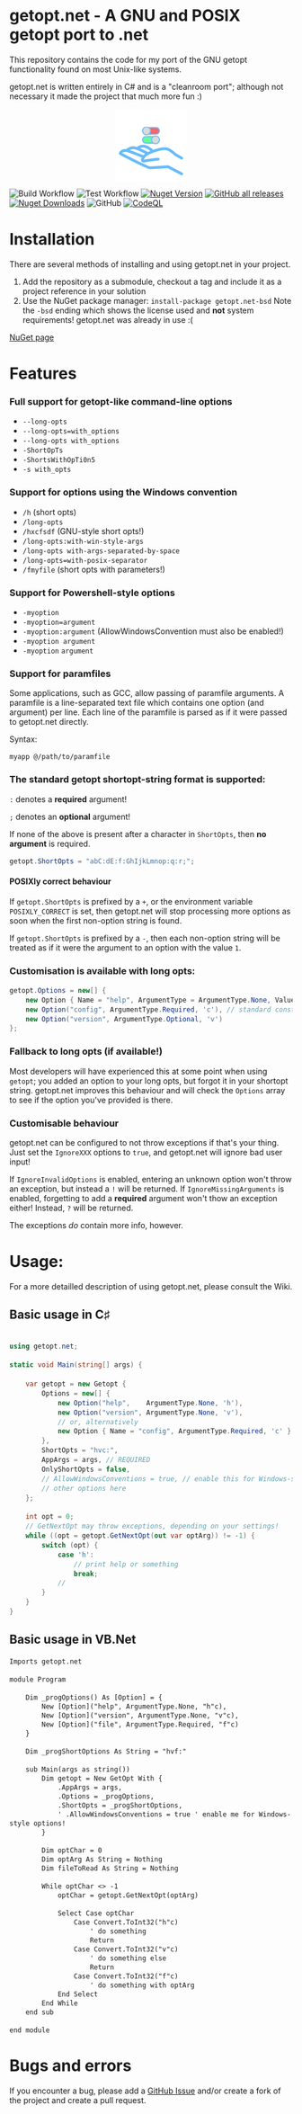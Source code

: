 # getopt.net - A GNU and POSIX getopt port to .net

This repository contains the code for my port of the GNU getopt functionality found on most Unix-like systems.

getopt.net is written entirely in C# and is a "cleanroom port"; although not necessary it made the project that much more fun :)

<p align="center" >
    <img align="center" src="https://raw.githubusercontent.com/SimonCahill/getopt.net/master/img/getopt.net-logo-128.png" alt="getopt.net-logo" >
</p>

![Build Workflow](https://github.com/SimonCahill/getopt.net/actions/workflows/build.yaml/badge.svg)
![Test Workflow](https://github.com/SimonCahill/getopt.net/actions/workflows/run-tests.yaml/badge.svg)
[![Nuget Version](https://img.shields.io/nuget/v/getopt.net-bsd?logo=nuget)](https://www.nuget.org/packages/getopt.net-bsd/)
[![GitHub all releases](https://img.shields.io/github/downloads/SimonCahill/getopt.net/total?logo=github)](https://github.com/SimonCahill/getopt.net/releases)
[![Nuget Downloads](https://img.shields.io/nuget/dt/getopt.net-bsd?logo=nuget)](https://www.nuget.org/packages/getopt.net-bsd/)
![GitHub](https://img.shields.io/github/license/SimonCahill/getopt.net)
[![CodeQL](https://github.com/SimonCahill/getopt.net/actions/workflows/codeql.yml/badge.svg)](https://github.com/SimonCahill/getopt.net/actions/workflows/codeql.yml)

# Installation

There are several methods of installing and using getopt.net in your project.

1. Add the repository as a submodule, checkout a tag and include it as a project reference in your solution
2. Use the NuGet package manager: `install-package getopt.net-bsd` Note the `-bsd` ending which shows the license used and **not** system requirements! getopt.net was already in use :(

[NuGet page](https://www.nuget.org/packages/getopt.net-bsd/)

# Features

### Full support for getopt-like command-line options

 - `--long-opts`
 - `--long-opts=with_options`
 - `--long-opts with_options`
 - `-ShortOpTs`
 - `-ShortsWithOpTi0n5`
 - `-s with_opts`

### Support for options using the Windows convention

 - `/h` (short opts)
 - `/long-opts`
 - `/hxcfsdf` (GNU-style short opts!)
 - `/long-opts:with-win-style-args`
 - `/long-opts with-args-separated-by-space`
 - `/long-opts=with-posix-separator`
 - `/fmyfile` (short opts with parameters!)

### Support for Powershell-style options

 - `-myoption`
 - `-myoption=argument`
 - `-myoption:argument` (AllowWindowsConvention must also be enabled!)
 - `-myoption argument`
 - `-myoption` `argument`

### Support for paramfiles

Some applications, such as GCC, allow passing of paramfile arguments.
A paramfile is a line-separated text file which contains one option (and argument) per line.
Each line of the paramfile is parsed as if it were passed to getopt.net directly.

Syntax:
```
myapp @/path/to/paramfile
```

### The standard getopt shortopt-string format is supported:

`:` denotes a **required** argument!

`;` denotes an **optional** argument!

If none of the above is present after a character in `ShortOpts`, then **no argument** is required.

```csharp
getopt.ShortOpts = "abC:dE:f:GhIjkLmnop:q:r;";
```

#### POSIXly correct behaviour
If `getopt.ShortOpts` is prefixed by a `+`, or the environment variable `POSIXLY_CORRECT` is set, then getopt.net will stop processing more options as soon when the first non-option string is found.

If `getopt.ShortOpts` is prefixed by a `-`, then each non-option string will be treated as if it were the argument to an option with the value `1`.


### Customisation is available with long opts:
```csharp
getopt.Options = new[] {
    new Option { Name = "help", ArgumentType = ArgumentType.None, Value = 'h' }, // brace-initialiser
    new Option("config", ArgumentType.Required, 'c'), // standard constructor
    new Option("version", ArgumentType.Optional, 'v')
};
```

### Fallback to long opts (if available!)
Most developers will have experienced this at some point when using `getopt`; you added an option to your long opts, but forgot it in your shortopt string.
getopt.net improves this behaviour and will check the `Options` array to see if the option you've provided is there.

### Customisable behaviour
getopt.net can be configured to not throw exceptions if that's your thing.
Just set the `IgnoreXXX` options to `true`, and getopt.net will ignore bad user input!

If `IgnoreInvalidOptions` is enabled, entering an unknown option won't throw an exception, but instead a `!` will be returned.
If `IgnoreMissingArguments` is enabled, forgetting to add a **required** argument won't thow an exception either! Instead, `?` will be returned.

The exceptions *do* contain more info, however.

# Usage:

For a more detailled description of using getopt.net, please consult the Wiki.

## Basic usage in C♯

```csharp

using getopt.net;

static void Main(string[] args) {

    var getopt = new Getopt {
        Options = new[] {
            new Option("help",    ArgumentType.None, 'h'),
            new Option("version", ArgumentType.None, 'v'),
            // or, alternatively
            new Option { Name = "config", ArgumentType.Required, 'c' }
        },
        ShortOpts = "hvc:",
        AppArgs = args, // REQUIRED
        OnlyShortOpts = false,
        // AllowWindowsConventions = true, // enable this for Windows-style options
        // other options here
    };

    int opt = 0;
    // GetNextOpt may throw exceptions, depending on your settings!
    while ((opt = getopt.GetNextOpt(out var optArg)) != -1) {
        switch (opt) {
            case 'h':
                // print help or something
                break;
            //
        }
    }
}
```

## Basic usage in VB.Net

```vbnet
Imports getopt.net

module Program

    Dim _progOptions() As [Option] = {
        New [Option]("help", ArgumentType.None, "h"c),
        New [Option]("version", ArgumentType.None, "v"c),
        New [Option]("file", ArgumentType.Required, "f"c)
    }

    Dim _progShortOptions As String = "hvf:"

    sub Main(args as string())
        Dim getopt = New GetOpt With {
            .AppArgs = args,
            .Options = _progOptions,
            .ShortOpts = _progShortOptions,
            ' .AllowWindowsConventions = true ' enable me for Windows-style options!
        }

        Dim optChar = 0
        Dim optArg As String = Nothing
        Dim fileToRead As String = Nothing

        While optChar <> -1
            optChar = getopt.GetNextOpt(optArg)

            Select Case optChar
                Case Convert.ToInt32("h"c)
                    ' do something
                    Return
                Case Convert.ToInt32("v"c)
                    ' do something else
                    Return
                Case Convert.ToInt32("f"c)
                    ' do something with optArg
            End Select
        End While
    end sub

end module
```

# Bugs and errors

If you encounter a bug, please add a [GitHub Issue](https://github.com/SimonCahill/getopt.net/issues) and/or create a fork of the project and create a pull request.
